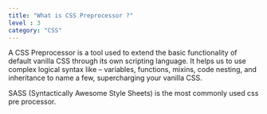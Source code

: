 ```yaml
---
title: "What is CSS Preprocessor ?"
level : 3
category: "CSS"
---
```

A CSS Preprocessor is a tool used to extend the basic functionality of default vanilla CSS through its own scripting language. It helps us to use complex logical syntax like – variables, functions, mixins, code nesting, and inheritance to name a few, supercharging your vanilla CSS.

SASS (Syntactically Awesome Style Sheets) is the most commonly used css pre processor.